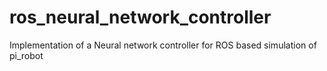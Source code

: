 # ros_neural_network_controller
Implementation of a Neural network controller for ROS based simulation of pi_robot
